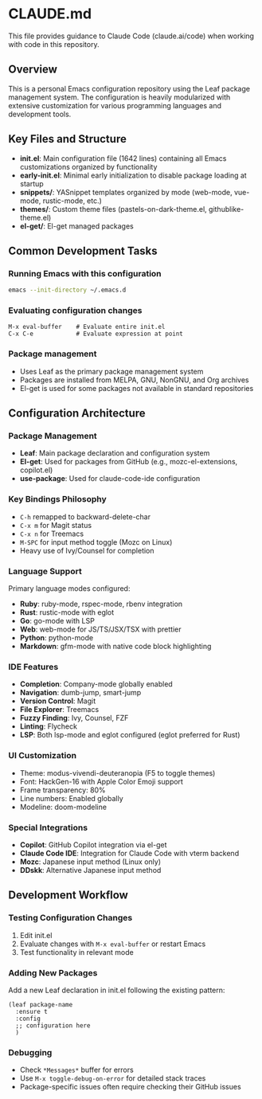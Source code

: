 # CLAUDE.md

This file provides guidance to Claude Code (claude.ai/code) when working with code in this repository.

## Overview

This is a personal Emacs configuration repository using the Leaf package management system. The configuration is heavily modularized with extensive customization for various programming languages and development tools.

## Key Files and Structure

- **init.el**: Main configuration file (1642 lines) containing all Emacs customizations organized by functionality
- **early-init.el**: Minimal early initialization to disable package loading at startup
- **snippets/**: YASnippet templates organized by mode (web-mode, vue-mode, rustic-mode, etc.)
- **themes/**: Custom theme files (pastels-on-dark-theme.el, githublike-theme.el)
- **el-get/**: El-get managed packages

## Common Development Tasks

### Running Emacs with this configuration
```bash
emacs --init-directory ~/.emacs.d
```

### Evaluating configuration changes
```elisp
M-x eval-buffer    # Evaluate entire init.el
C-x C-e            # Evaluate expression at point
```

### Package management
- Uses Leaf as the primary package management system
- Packages are installed from MELPA, GNU, NonGNU, and Org archives
- El-get is used for some packages not available in standard repositories

## Configuration Architecture

### Package Management
- **Leaf**: Main package declaration and configuration system
- **El-get**: Used for packages from GitHub (e.g., mozc-el-extensions, copilot.el)
- **use-package**: Used for claude-code-ide configuration

### Key Bindings Philosophy
- `C-h` remapped to backward-delete-char
- `C-x m` for Magit status
- `C-x n` for Treemacs
- `M-SPC` for input method toggle (Mozc on Linux)
- Heavy use of Ivy/Counsel for completion

### Language Support
Primary language modes configured:
- **Ruby**: ruby-mode, rspec-mode, rbenv integration
- **Rust**: rustic-mode with eglot
- **Go**: go-mode with LSP
- **Web**: web-mode for JS/TS/JSX/TSX with prettier
- **Python**: python-mode
- **Markdown**: gfm-mode with native code block highlighting

### IDE Features
- **Completion**: Company-mode globally enabled
- **Navigation**: dumb-jump, smart-jump
- **Version Control**: Magit
- **File Explorer**: Treemacs
- **Fuzzy Finding**: Ivy, Counsel, FZF
- **Linting**: Flycheck
- **LSP**: Both lsp-mode and eglot configured (eglot preferred for Rust)

### UI Customization
- Theme: modus-vivendi-deuteranopia (F5 to toggle themes)
- Font: HackGen-16 with Apple Color Emoji support
- Frame transparency: 80%
- Line numbers: Enabled globally
- Modeline: doom-modeline

### Special Integrations
- **Copilot**: GitHub Copilot integration via el-get
- **Claude Code IDE**: Integration for Claude Code with vterm backend
- **Mozc**: Japanese input method (Linux only)
- **DDskk**: Alternative Japanese input method

## Development Workflow

### Testing Configuration Changes
1. Edit init.el
2. Evaluate changes with `M-x eval-buffer` or restart Emacs
3. Test functionality in relevant mode

### Adding New Packages
Add a new Leaf declaration in init.el following the existing pattern:
```elisp
(leaf package-name
  :ensure t
  :config
  ;; configuration here
  )
```

### Debugging
- Check `*Messages*` buffer for errors
- Use `M-x toggle-debug-on-error` for detailed stack traces
- Package-specific issues often require checking their GitHub issues